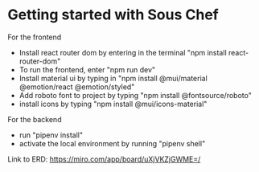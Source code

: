 # Getting started with Sous Chef

For the frontend
- Install react router dom by entering in the terminal "npm install react-router-dom"
- To run the frontend, enter "npm run dev"
- Install material ui by typing in "npm install @mui/material @emotion/react @emotion/styled"
- Add roboto font to project by typing "npm install @fontsource/roboto"
- install icons by typing "npm install @mui/icons-material"

For the backend
- run "pipenv install"
- activate the local environment by running "pipenv shell"

Link to ERD:
https://miro.com/app/board/uXjVKZjGWME=/
